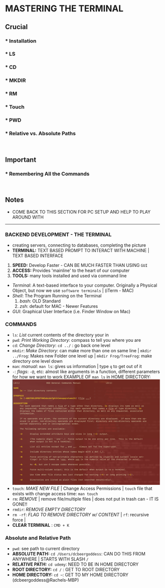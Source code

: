 # MASTERING THE TERMINAL

## Crucial 

### * Installation
### * LS
### * CD
### * MKDIR
### * RM
### * Touch
### * PWD
### * Relative vs. Absolute Paths

<br>

## Important 

### * Remembering All the Commands

<br>

## Notes
- COME BACK TO THIS SECTION FOR PC SETUP AND HELP TO PLAY AROUND WITH

<hr>

### BACKEND DEVELOPMENT - THE TERMINAL
- creating servers, connecting to databases, completing the picture
- **TERMINAL:** TEXT BASED PROMPT TO INTERACT WITH MACHINE | TEXT BASED INTERFACE 
 1. **SPEED:** Develop Faster - CAN BE MUCH FASTER THAN USING `GUI`
 2. **ACCESS:** Provides 'mainline' to the heart of our computer 
 3. **TOOLS:** many tools installed and used via command line

- _Terminal_: A text-based interface to your computer. Originally a Physical Object, but now we use `software terminals` | (iTerm - MAC)
- _Shell_: The Program Running on the Terminal 
  1. _bash_: OLD Standard
  2. _zsh_: default for MAC - Newer Features
- _GUI_: Graphical User Interface (i.e. Finder Window on Mac)

### COMMANDS

* `ls`: _List_ current contents of the directory your in
* `pwd`: _Print Working Directory_: compass to tell you where you are
* `cd`: _Change Directory_: `cd ../` : go back one level
* `mkdir`: _Make Directory_: can make more than one on same line | `mkdir ../Frog`: Makes new Folder one level up | `mkdir Frog/TreeFrog`: make directory one level down
* `man`: _manual_: `man ls`: gives us information | type `q` to get out of it
* `-`: _flags_: `-@`, etc: almost like arguments in a function, different parameters for how we want to work
EXAMPLE OF `man ls` in HOME DIRECTORY:
![man_flags](assets/man_flags.png)
* `touch`: _MAKE NEW FILE_ | Change Access Permissions | `touch` file that exists with change access time: `man touch`
* `rm`: _REMOVE_ | remove file/multiple files | does not put in trash can - IT IS GONE!!
* `rmdir`: _REMOVE EMPTY DIRECTORY_
* `rm -rf`: _FLAG TO REMOVE DIRECTORY w/ CONTENT_ | `rf`: recursive force |
* **CLEAR TERMINAL** : `CMD + K`


### Absolute and Relative Path
- `pwd`: see path to current directory
- **ABSOLUTE PATH:** `cd /Users/dcbeergoddess`: CAN DO THIS FROM ANYWHERE | STARTS WITH SLASH `/`
- **RELATIVE PATH:** `cd udemy`: NEED TO BE IN HOME DIRECTORY
- **ROOT DIRECTORY:** `cd /` : GET TO ROOT DIRECTORY
- **HOME DIRECTORY:** `cd ~`: GET TO MY HOME DIRECTORY (dcbeergoddess@Rachels-MBP) 







